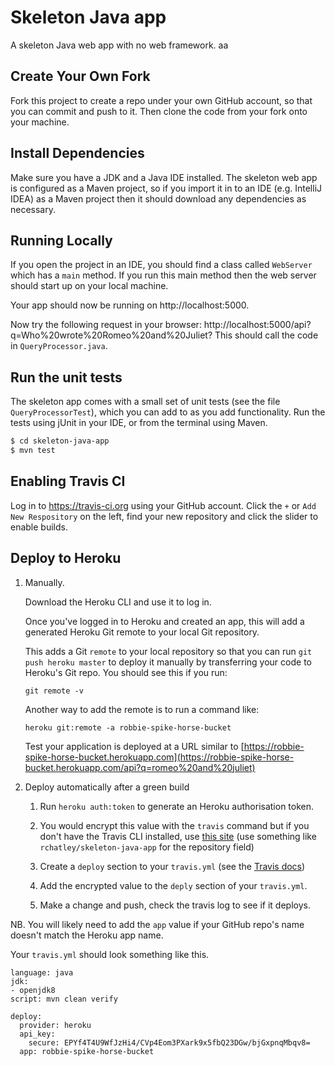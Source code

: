 # Skeleton Java app

A skeleton Java web app with no web framework.
aa
## Create Your Own Fork

Fork this project to create a repo under your own GitHub account, so that you can commit and push to it.
Then clone the code from your fork onto your machine.


## Install Dependencies

Make sure you have a JDK and a Java IDE installed. The skeleton web app is configured as a Maven project,
so if you import it in to an IDE (e.g. IntelliJ IDEA) as a Maven project then it should download any
dependencies as necessary.


## Running Locally

If you open the project in an IDE, you should find a class called `WebServer` which has a `main` method.
If you run this main method then the web server should start up on your local machine.


Your app should now be running on http://localhost:5000.

Now try the following request in your browser: http://localhost:5000/api?q=Who%20wrote%20Romeo%20and%20Juliet?
This should call the code in `QueryProcessor.java`.


## Run the unit tests

The skeleton app comes with a small set of unit tests (see the file `QueryProcessorTest`), which you can add to as you 
add functionality. Run the tests using jUnit in your IDE, or from the terminal using Maven.

```sh
$ cd skeleton-java-app
$ mvn test
```


## Enabling Travis CI

Log in to https://travis-ci.org using your GitHub account. Click the `+` or `Add New Respository` on the left, find your new repository and click the slider to enable builds.


## Deploy to Heroku

1. Manually.

	Download the Heroku CLI and use it to log in.

	Once you've logged in to Heroku and created an app, this will add a generated Heroku Git remote to your local Git repository.

    This adds a Git `remote` to your local repository so that you can run `git push heroku master` to deploy it manually by transferring your code to Heroku's Git repo. You should see this if you run:

	```
    git remote -v
    ```

    Another way to add the remote is to run a command like:
    
    ```
    heroku git:remote -a robbie-spike-horse-bucket
    ```

    Test your application is deployed at a URL similar to [https://robbie-spike-horse-bucket.herokuapp.com](https://robbie-spike-horse-bucket.herokuapp.com/api?q=romeo%20and%20juliet)
    
2. Deploy automatically after a green build

    1. Run `heroku auth:token` to generate an Heroku authorisation token. 
    1. You would encrypt this value with the `travis` command but if you don't have the Travis CLI installed, use [this site](http://rkh.github.io/travis-encrypt/public/index.html) (use something like `rchatley/skeleton-java-app` for the repository field)
    
    1. Create a `deploy` section to your `travis.yml` (see the [Travis docs](https://docs.travis-ci.com/user/deployment/heroku/))
    1. Add the encrypted value to the `deply` section of your `travis.yml`.
    1. Make a change and push, check the travis log to see if it deploys.
    
NB. You will likely need to add the `app` value if your GitHub repo's name doesn't match the Heroku app name. 

Your `travis.yml` should look something like this.

```
language: java
jdk:
- openjdk8
script: mvn clean verify

deploy:
  provider: heroku
  api_key:
    secure: EPYf4T4U9WfJzHi4/CVp4Eom3PXark9x5fbQ23DGw/bjGxpnqMbqv8=
  app: robbie-spike-horse-bucket
```
